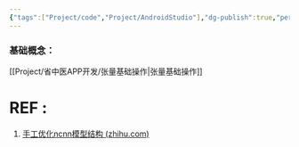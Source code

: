 ```yaml
---
{"tags":["Project/code","Project/AndroidStudio"],"dg-publish":true,"permalink":"/Project/省中医APP开发/手工优化ncnn模型结构/","dgPassFrontmatter":true}
---
```








### 基础概念：
[[Project/省中医APP开发/张量基础操作\|张量基础操作]]
# REF :
1. [手工优化ncnn模型结构 (zhihu.com)](read://https_zhuanlan.zhihu.com/?url=https%3A%2F%2Fzhuanlan.zhihu.com%2Fp%2F93017149)